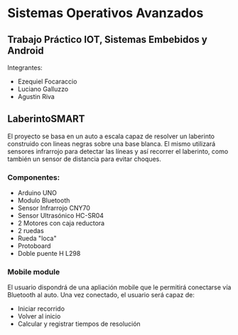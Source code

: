﻿# Sistemas Operativos Avanzados

## Trabajo Práctico IOT, Sistemas Embebidos y Android

Integrantes:
- Ezequiel Focaraccio
- Luciano Galluzzo
- Agustin Riva


## LaberintoSMART

El proyecto se basa en un auto a escala capaz de resolver un laberinto construido con lineas negras sobre una base blanca.
El mismo utilizará sensores infrarrojo para detectar las líneas y así recorrer el laberinto, como también un sensor de distancia para evitar choques.

### Componentes:

- Arduino UNO
- Modulo Bluetooth
- Sensor Infrarrojo CNY70
- Sensor Ultrasónico HC-SR04
- 2 Motores con caja reductora
- 2 ruedas
- Rueda "loca"
- Protoboard
- Doble puente H L298

### Mobile module

El usuario dispondrá de una apliación mobile que le permitirá conectarse vía Bluetooth al auto. Una vez conectado, el usuario será capaz de:
- Iniciar recorrido
- Volver al inicio
- Calcular y registrar tiempos de resolución